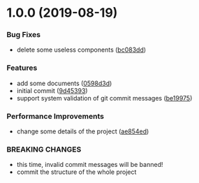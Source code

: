 # 1.0.0 (2019-08-19)


### Bug Fixes

* delete some useless components ([bc083dd](https://github.com/cyuamber/ovp-frontend/commit/bc083dd))


### Features

* add some documents ([0598d3d](https://github.com/cyuamber/ovp-frontend/commit/0598d3d))
* initial commit ([9d45393](https://github.com/cyuamber/ovp-frontend/commit/9d45393))
* support system validation of git commit messages ([be19975](https://github.com/cyuamber/ovp-frontend/commit/be19975))


### Performance Improvements

* change some details of the project ([ae854ed](https://github.com/cyuamber/ovp-frontend/commit/ae854ed))


### BREAKING CHANGES

* this time, invalid commit messages will be banned!
* commit the structure of the whole project

